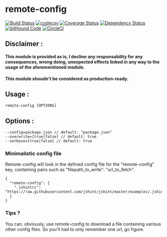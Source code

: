 # remote-config
[![Build Status](https://travis-ci.org/lagora/remote-config.svg?branch=dev)](https://travis-ci.org/lagora/remote-config) [![codecov](https://codecov.io/gh/lagora/remote-config/branch/dev/graph/badge.svg)](https://codecov.io/gh/lagora/remote-config)
 [![Coverage Status](https://coveralls.io/repos/github/lagora/remote-config/badge.svg?branch=dev)](https://coveralls.io/github/lagora/remote-config?branch=dev) [![Dependency Status](https://dependencyci.com/github/lagora/remote-config/badge)](https://dependencyci.com/github/lagora/remote-config) [![bitHound Code](https://www.bithound.io/github/lagora/remote-config/badges/code.svg)](https://www.bithound.io/github/lagora/remote-config)  [![CircleCI](https://circleci.com/gh/lagora/remote-config/tree/dev.svg?style=svg)](https://circleci.com/gh/lagora/remote-config/tree/dev)

## Disclaimer :
#### This module is provided as is, I decline any responsability for any consequences, wrong doing, unexpected effects linked in any way to the usage of the aforementioned module.
#### This module shoudn't be considered as production-ready.

## Usage :
```
remote-config [OPTIONS]
```

## Options :
```
--config=package.json // default: "package.json"
--overwrite=[true|false] // default: true
--verbose=[true|false] // default: true
```

### Minimalistic config file
Remote-config will look in the defined config file for the "remote-config" key, containing pairs such as "filepath_to_write": "url_to_fetch".
```
{
  "remote-config": {
    ".jshintrc": "https://raw.githubusercontent.com/jshint/jshint/master/examples/.jshintrc"
  }
}
```

### Tips ?
You can, obviously, use remote-config to download a file containing various other config files.
So you'll had to only remember one url, go figure.
